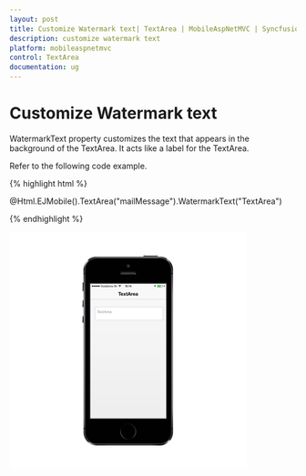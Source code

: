 ```yaml
---
layout: post
title: Customize Watermark text| TextArea | MobileAspNetMVC | Syncfusion
description: customize watermark text
platform: mobileaspnetmvc
control: TextArea
documentation: ug
---
```


# Customize Watermark text

WatermarkText property customizes the text that appears in the background of the TextArea. It acts like a label for the TextArea.

Refer to the following code example.

{% highlight html %}

@Html.EJMobile().TextArea("mailMessage").WatermarkText("TextArea")


{% endhighlight %}

![](Customize-Watermark-text_images/Customize-Watermark-text_img1.png)



